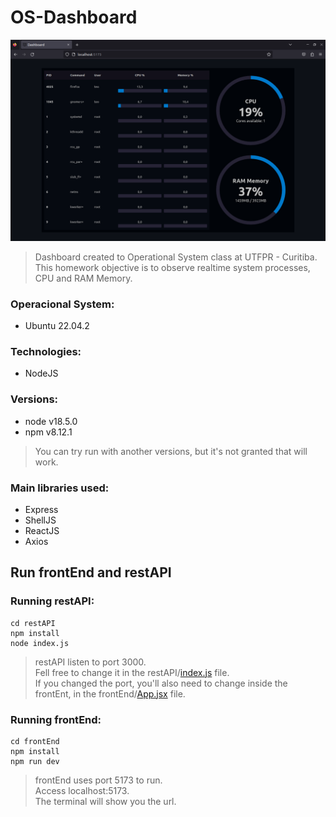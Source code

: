 # OS-Dashboard

<img src="assets/dashboard.png" width="800px" />

> Dashboard created to Operational System class at UTFPR - Curitiba.<br>
> This homework objective is to observe realtime system processes, CPU and RAM Memory.

### Operacional System:
* Ubuntu 22.04.2

### Technologies:
* NodeJS

### Versions:
* node v18.5.0
* npm v8.12.1

> You can try run with another versions, but it's not granted that will work.

### Main libraries used:
* Express
* ShellJS
* ReactJS
* Axios

## Run frontEnd and restAPI
### Running restAPI:
```    
cd restAPI
npm install
node index.js
```
> restAPI listen to port 3000.<br>
> Fell free to change it in the restAPI/<a href="restAPI/index.js">index.js</a> file.<br>
> If you changed the port, you'll also need to change inside the frontEnt, in the frontEnd/<a href="frontEnd/src/App.jsx">App.jsx</a> file.
### Running frontEnd:
```
cd frontEnd
npm install
npm run dev
```
> frontEnd uses port 5173 to run.<br>
> Access localhost:5173.<br>
> The terminal will show you the url.
